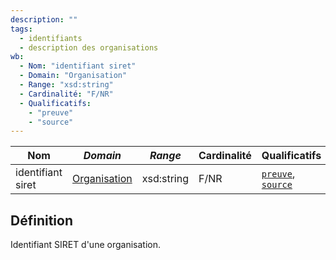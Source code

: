 ```yaml
---
description: ""
tags:
  - identifiants
  - description des organisations
wb:
  - Nom: "identifiant siret"
  - Domain: "Organisation"
  - Range: "xsd:string"
  - Cardinalité: "F/NR"
  - Qualificatifs:
    - "preuve"
    - "source"
---
```


<OntologyTable frontMatter={frontMatter}/>

| **Nom**           | ***Domain***                                            | ***Range*** | **Cardinalité** | **Qualificatifs**                            |
| ----------------- | ------------------------------------------------------- | ----------- | --------------- | -------------------------------------------- |
| identifiant siret | [Organisation](../Classes/Organisation/Organisation.md) | xsd:string  | F/NR            | [`preuve`](preuve.md), [`source`](source.md) |

## Définition

Identifiant SIRET d'une organisation.